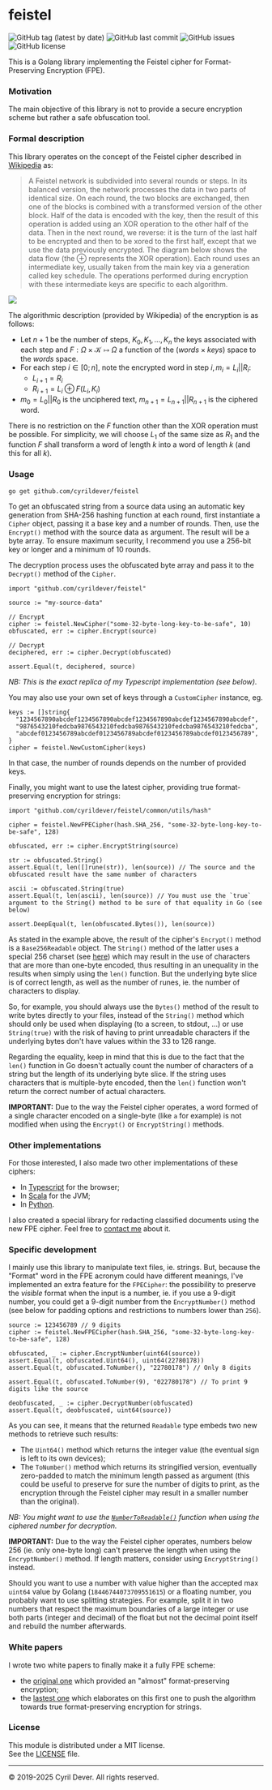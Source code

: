 # feistel

![GitHub tag (latest by date)](https://img.shields.io/github/v/tag/cyrildever/feistel)
![GitHub last commit](https://img.shields.io/github/last-commit/cyrildever/feistel)
![GitHub issues](https://img.shields.io/github/issues/cyrildever/feistel)
![GitHub license](https://img.shields.io/github/license/cyrildever/feistel)

This is a Golang library implementing the Feistel cipher for Format-Preserving Encryption (FPE).

### Motivation

The main objective of this library is not to provide a secure encryption scheme but rather a safe obfuscation tool.


### Formal description

This library operates on the concept of the Feistel cipher described in [Wikipedia](https://en.wikipedia.org/wiki/Feistel_cipher) as:
> A Feistel network is subdivided into several rounds or steps. In its balanced version, the network processes the data in two parts of identical size. On each round, the two blocks are exchanged, then one of the blocks is combined with a transformed version of the other block.
> Half of the data is encoded with the key, then the result of this operation is added using an XOR operation to the other half of the data.
> Then in the next round, we reverse: it is the turn of the last half to be encrypted and then to be xored to the first half, except that we use the data previously encrypted.
> The diagram below shows the data flow (the ${\oplus}$ represents the XOR operation). Each round uses an intermediate key, usually taken from the main key via a generation called key schedule. The operations performed during encryption with these intermediate keys are specific to each algorithm.

![](assets/400px-Feistel_cipher_diagram_en.svg.png)

The algorithmic description (provided by Wikipedia) of the encryption is as follows:
* Let $n+1$ be the number of steps, $K_{0},K_{1},...,K_{n}$ the keys associated with each step and $F:\Omega\times\mathcal{K}\mapsto\Omega$ a function of the $(words{\times}keys)$ space to the $words$ space.
* For each step $i{\in}[0;n]$, note the encrypted word in step $i,m_{i}=L_{i}||R_{i}$:
  * $L_{i+1}=R_{i}$
  * $R_{i+1}=L_{i}{\oplus}F(L_{i},K_{i})$
* $m_{0}=L_{0}||R_{0}$ is the unciphered text, $m_{n+1}=L_{n+1}||R_{n+1}$ is the ciphered word. 

There is no restriction on the $F$ function other than the XOR operation must be possible. For simplicity, we will choose $L_1$ of the same size as $R_1$ and the function $F$ shall transform a word of length $k$ into a word of length $k$ (and this for all $k$).


### Usage

```
go get github.com/cyrildever/feistel
```

To get an obfuscated string from a source data using an automatic key generation from SHA-256 hashing function at each round, first instantiate a `Cipher` object, passing it a base key and a number of rounds.
Then, use the `Encrypt()` method with the source data as argument. The result will be a byte array.
To ensure maximum security, I recommend you use a 256-bit key or longer and a minimum of 10 rounds.

The decryption process uses the obfuscated byte array and pass it to the `Decrypt()` method of the `Cipher`.

```golang
import "github.com/cyrildever/feistel"

source := "my-source-data"

// Encrypt
cipher := feistel.NewCipher("some-32-byte-long-key-to-be-safe", 10)
obfuscated, err := cipher.Encrypt(source)

// Decrypt
deciphered, err := cipher.Decrypt(obfuscated)

assert.Equal(t, deciphered, source)
```
_NB: This is the exact replica of my Typescript implementation (see below)._

You may also use your own set of keys through a `CustomCipher` instance, eg.
```golang
keys := []string{
  "1234567890abcdef1234567890abcdef1234567890abcdef1234567890abcdef",
  "9876543210fedcba9876543210fedcba9876543210fedcba9876543210fedcba",
  "abcdef0123456789abcdef0123456789abcdef0123456789abcdef0123456789",
}
cipher = feistel.NewCustomCipher(keys)
```
In that case, the number of rounds depends on the number of provided keys.

Finally, you might want to use the latest cipher, providing true format-preserving encryption for strings:
```golang
import "github.com/cyrildever/feistel/common/utils/hash"

cipher = feistel.NewFPECipher(hash.SHA_256, "some-32-byte-long-key-to-be-safe", 128)

obfuscated, err := cipher.EncryptString(source)

str := obfuscated.String()
assert.Equal(t, len([]rune(str)), len(source)) // The source and the obfuscated result have the same number of characters

ascii := obfuscated.String(true)
assert.Equal(t, len(ascii), len(source)) // You must use the `true` argument to the String() method to be sure of that equality in Go (see below)

assert.DeepEqual(t, len(obfuscated.Bytes()), len(source))
```

As stated in the example above, the result of the cipher's `Encrypt()` method is a `Base256Readable` object.
The `String()` method of the latter uses a special 256 charset (see [here](common/utils/base256/readable.go)) which may result in the use of characters that are more than one-byte encoded, thus resulting in an unequality in the results when simply using the `len()` function.
But the underlying byte slice is of correct length, as well as the number of runes, ie. the number of characters to display.

So, for example, you should always use the `Bytes()` method of the result to write bytes directly to your files, instead of the `String()` method which should only be used when displaying (to a screen, to stdout, ...) or use `String(true)` with the risk of having to print unreadable characters if the underlying bytes don't have values within the 33 to 126 range.

Regarding the equality, keep in mind that this is due to the fact that the `len()` function in Go doesn't actually count the number of characters of a string but the length of its underlying byte slice. If the string uses characters that is multiple-byte encoded, then the `len()` function won't return the correct number of actual characters.

**IMPORTANT:** Due to the way the Feistel cipher operates, a word formed of a single character encoded on a single-byte (like `a` for example) is not modified when using the `Encrypt()` or `EncryptString()` methods.


### Other implementations

For those interested, I also made two other implementations of these ciphers:
* In [Typescript](https://github.com/cyrildever/feistel-cipher) for the browser;
* In [Scala](https://github.com/cyrildever/feistel-jar) for the JVM;
* In [Python](https://github.com/cyrildever/feistel-py).

I also created a special library for redacting classified documents using the new FPE cipher. Feel free to [contact me](mailto:cdever@edgewhere.fr) about it.


### Specific development

I mainly use this library to manipulate text files, ie. strings. But, because the "Format" word in the FPE acronym could have different meanings, I've implemented an extra feature for the `FPECipher`: the possibility to preserve the _visible_ format when the input is a number, ie. if you use a 9-digit number, you could get a 9-digit number from the `EncryptNumber()` method (see below for padding options and restrictions to numbers lower than `256`).

```golang
source := 123456789 // 9 digits
cipher := feistel.NewFPECipher(hash.SHA_256, "some-32-byte-long-key-to-be-safe", 128)

obfuscated, _ := cipher.EncryptNumber(uint64(source))
assert.Equal(t, obfuscated.Uint64(), uint64(22780178))
assert.Equal(t, obfuscated.ToNumber(), "22780178") // Only 8 digits

assert.Equal(t, obfuscated.ToNumber(9), "022780178") // To print 9 digits like the source

deobfuscated, _ := cipher.DecryptNumber(obfuscated)
assert.Equal(t, deobfuscated, uint64(source))
```

As you can see, it means that the returned `Readable` type embeds two new methods to retrieve such results:
- The `Uint64()` method which returns the integer value (the eventual sign is left to its own devices);
- The `ToNumber()` method which returns its stringified version, eventually zero-padded to match the minimum length passed as argument (this could be useful to preserve for sure the number of digits to print, as the encryption through the Feistel cipher may result in a smaller number than the original).

_NB: You might want to use the [`NumberToReadable()`](common/utils/base256/readable.go) function when using the ciphered number for decryption._

**IMPORTANT:** Due to the way the Feistel cipher operates, numbers below 256 (ie. only one-byte long) can't preserve the length when using the `EncryptNumber()` method. If length matters, consider using `EncryptString()` instead.

Should you want to use a number with value higher than the accepted max `uint64` value by Golang (`18446744073709551615`) or a floating number, you probably want to use splitting strategies. For example, split it in two numbers that respect the maximum boundaries of a large integer or use both parts (integer and decimal) of the float but not the decimal point itself and rebuild the number afterwards.


### White papers

I wrote two white papers to finally make it a fully FPE scheme:
* the [original one](documentation/src/latex/feistel_whitepaper.pdf) which provided an "almost" format-preserving encryption;
* the [lastest one](documentation/src/latex/fpe_whitepaper.pdf) which elaborates on this first one to push the algorithm towards true format-preserving encryption for strings.


### License

This module is distributed under a MIT license. \
See the [LICENSE](LICENSE) file.


<hr />
&copy; 2019-2025 Cyril Dever. All rights reserved.